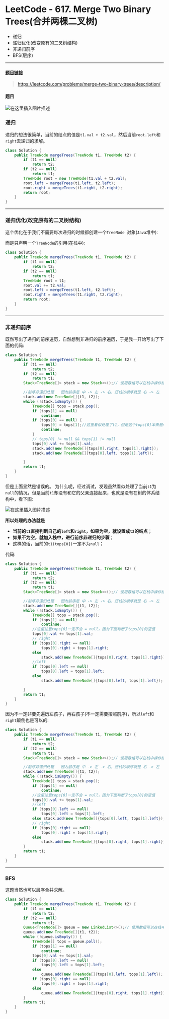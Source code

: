 # LeetCode - 617. Merge Two Binary Trees(合并两棵二叉树)
* 递归
* 递归优化(改变原有的二叉树结构)
* 非递归前序
* BFS(层序)

***
#### [题目链接](https://leetcode.com/problems/merge-two-binary-trees/description/)

> https://leetcode.com/problems/merge-two-binary-trees/description/

#### 题目
![在这里插入图片描述](images/617_t.png)
### 递归
递归的想法很简单，当前的结点的值是`t1.val + t2.val`，然后当前`root.left`和`right`去递归的求解。
```java
class Solution {
    public TreeNode mergeTrees(TreeNode t1, TreeNode t2) {
        if (t1 == null)
            return t2;
        if (t2 == null)
            return t1;
        TreeNode root = new TreeNode(t1.val + t2.val);
        root.left = mergeTrees(t1.left, t2.left);
        root.right = mergeTrees(t1.right, t2.right);
        return root;
    }
}
```
***
### 递归优化(改变原有的二叉树结构)
这个优化在于我们不需要每次递归的时候都创建一个`TreeNode `对象(`Java`堆中): 

而是只声明一个`TreeNode`的引用(在栈中): 
```java
class Solution {
    public TreeNode mergeTrees(TreeNode t1, TreeNode t2) {
        if (t1 == null)
            return t2;
        if (t2 == null)
            return t1;
        TreeNode root = t1;
        root.val += t2.val;
        root.left = mergeTrees(t1.left, t2.left);
        root.right = mergeTrees(t1.right, t2.right);
        return root;
    }
}
```
***
### 非递归前序
既然写出了递归的前序遍历，自然想到非递归的前序遍历，于是我一开始写出了下面的代码: 

```java
class Solution {
    public TreeNode mergeTrees(TreeNode t1, TreeNode t2) {
        if (t1 == null)
            return t2;
        if (t2 == null)
            return t1;
        Stack<TreeNode[]> stack = new Stack<>();// 使用数组可以在栈中操作结点

        //前序非递归处理   因为前序是 中 -> 左 -> 右，压栈的顺序就是 右 -> 左
        stack.add(new TreeNode[]{t1, t2});
        while (!stack.isEmpty()) {
            TreeNode[] tops = stack.pop();
            if (tops[1] == null)
                continue;
            if (tops[0] == null) {
                tops[0] = tops[1];//这里看似处理了t1，但是这个tops[0]本来是null，没有和它的父亲连接
                continue;
            }
            // tops[0] != null && tops[1] != null
            tops[0].val += tops[1].val;
            stack.add(new TreeNode[]{tops[0].right, tops[1].right});
            stack.add(new TreeNode[]{tops[0].left, tops[1].left});

        }
        return t1;
    }
}
```
但是上面显然是错误的。
为什么呢，经过调试，发现虽然看似处理了当前`t1`为`null`的情况，但是当前`t1`却没有和它的父亲连接起来，也就是没有在树的体系结构中，看下图: 

![在这里插入图片描述](images/617_s.png)

**所以处理的办法就是**

* **当前的`t1`直接判断自己的`left`和`right`，如果为空，就设置成`t2`的结点**；
* **如果不为空，就加入栈中，进行前序非递归的步骤**；
* 这样的话，当前的`t1(tops[0])`一定不为`null`；

代码:

```java
class Solution {
    public TreeNode mergeTrees(TreeNode t1, TreeNode t2) {
        if (t1 == null)
            return t2;
        if (t2 == null)
            return t1;
        Stack<TreeNode[]> stack = new Stack<>();// 使用数组可以在栈中操作结点

        //前序非递归处理   因为前序是 中 -> 左 -> 右，压栈的顺序就是 右 -> 左
        stack.add(new TreeNode[]{t1, t2});
        while (!stack.isEmpty()) {
            TreeNode[] tops = stack.pop();
            if (tops[1] == null)
                continue;
            //这里注意tops[0]一定不会 = null，因为下面判断了tops[0]的空值
            tops[0].val += tops[1].val;
            // right
            if (tops[0].right == null)
                tops[0].right = tops[1].right;
            else
                stack.add(new TreeNode[]{tops[0].right, tops[1].right});
            //left
            if (tops[0].left == null)
                tops[0].left = tops[1].left;
            else
                stack.add(new TreeNode[]{tops[0].left, tops[1].left});

        }
        return t1;
    }
}
```
因为不一定非要先遍历左孩子，再右孩子(不一定需要按照前序)，所以`left`和`right`颠倒也是可以的: 

```java
class Solution {
    public TreeNode mergeTrees(TreeNode t1, TreeNode t2) {
        if (t1 == null)
            return t2;
        if (t2 == null)
            return t1;
        Stack<TreeNode[]> stack = new Stack<>();// 使用数组可以在栈中操作结点

        //前序非递归处理   因为前序是 中 -> 左 -> 右，压栈的顺序就是 右 -> 左
        stack.add(new TreeNode[]{t1, t2});
        while (!stack.isEmpty()) {
            TreeNode[] tops = stack.pop();
            if (tops[1] == null)
                continue;
            //这里注意tops[0]一定不会 = null，因为下面判断了tops[0]的空值
            tops[0].val += tops[1].val;
            //left
            if (tops[0].left == null)
                tops[0].left = tops[1].left;
            else stack.add(new TreeNode[]{tops[0].left, tops[1].left});
            // right
            if (tops[0].right == null)
                tops[0].right = tops[1].right;
            else
                stack.add(new TreeNode[]{tops[0].right, tops[1].right});
        }
        return t1;
    }
}
```
***
### BFS
这题当然也可以层序合并求解。

```java
class Solution {
    public TreeNode mergeTrees(TreeNode t1, TreeNode t2) {
        if (t1 == null)
            return t2;
        if (t2 == null)
            return t1;
        Queue<TreeNode[]> queue = new LinkedList<>();// 使用数组可以在栈中操作结点
        queue.add(new TreeNode[]{t1, t2});
        while (!queue.isEmpty()) {
            TreeNode[] tops = queue.poll();
            if (tops[1] == null)
                continue;
            tops[0].val += tops[1].val;
            if (tops[0].left == null)
                tops[0].left = tops[1].left;
            else
                queue.add(new TreeNode[]{tops[0].left, tops[1].left});
            if (tops[0].right == null)
                tops[0].right = tops[1].right;
            else
                queue.add(new TreeNode[]{tops[0].right, tops[1].right});
        }
        return t1;
    }
}
```

 

